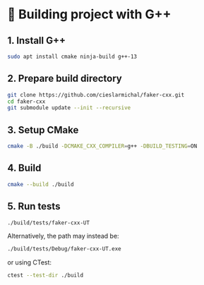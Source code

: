 # 🔨 Building project with G++

## 1. Install G++

```bash
sudo apt install cmake ninja-build g++-13
```

## 2. Prepare build directory

```bash
git clone https://github.com/cieslarmichal/faker-cxx.git
cd faker-cxx
git submodule update --init --recursive
```

## 3. Setup CMake

```bash
cmake -B ./build -DCMAKE_CXX_COMPILER=g++ -DBUILD_TESTING=ON
```

## 4. Build

```bash
cmake --build ./build
```

## 5. Run tests

```bash
./build/tests/faker-cxx-UT
```
Alternatively, the path may instead be:

```bash
./build/tests/Debug/faker-cxx-UT.exe
```
or using CTest:

```bash
ctest --test-dir ./build
```
